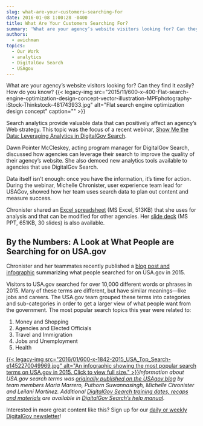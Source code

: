 ```yaml
---
slug: what-are-your-customers-searching-for
date: 2016-01-08 1:00:28 -0400
title: What Are Your Customers Searching For?
summary: 'What are your agency’s website visitors looking for? Can they find it easily? How do you know? Search analytics provide valuable data that can positively affect an agency’s Web strategy. This topic was the focus of a recent webinar, Show Me the Data: Leveraging Analytics in DigitalGov Search. Dawn Pointer McCleskey, acting program manager for'
authors:
  - awichman
topics:
  - Our Work
  - analytics
  - DigitalGov Search
  - USAgov
---
```


What are your agency’s website visitors looking for? Can they find it easily? How do you know? {{< legacy-img src="2015/11/600-x-400-Flat-search-engine-optimization-design-concept-vector-illustration-MPFphotography-iStock-Thinkstock-481743933.jpg" alt="Flat search engine optimization design concept" caption="" >}} 

Search analytics provide valuable data that can positively affect an agency’s Web strategy. This topic was the focus of a recent webinar, [Show Me the Data: Leveraging Analytics in DigitalGov Search](https://www.youtube.com/watch?v=zMft4VkYZug&feature=youtu.be).

Dawn Pointer McCleskey, acting program manager for DigitalGov Search, discussed how agencies can leverage their search to improve the quality of their agency’s website. She also demoed new analytics tools available to agencies that use DigitalGov Search.

Data itself isn’t enough: once you have the information, it’s time for action. During the webinar, Michelle Chronister, user experience team lead for USAGov, showed how her team uses search data to plan out content and measure success.

Chronister shared an [Excel spreadsheet](https://s3.amazonaws.com/digitalgov/_legacy-img/2016/01/Sample_FY15_Monthly_Search-Reports-USA.gov_.xlsx) (MS Excel, 513KB) that she uses for analysis and that can be modified for other agencies. Her [slide deck](https://s3.amazonaws.com/digitalgov/_legacy-img/2016/01/Mastering_Your_Search_Data-December_2015.pptx) (MS PPT, 651KB, 30 slides) is also available.

## By the Numbers: A Look at What People are Searching for on USA.gov

Chronister and her teammates recently published a [blog post and infographic](https://blog.usa.gov/5-most-popular-search-topics-on-usa-gov-in-2015) summarizing what people searched for on USA.gov in 2015.

Visitors to USA.gov searched for over 10,000 different words or phrases in 2015. Many of these terms are different, but have similar meanings—like jobs and careers. The USA.gov team grouped these terms into categories and sub-categories in order to get a larger view of what people want from the government. The most popular search topics this year were related to:

  1. Money and Shopping
  2. Agencies and Elected Officials
  3. Travel and Immigration
  4. Jobs and Unemployment
  5. Health

[{{< legacy-img src="2016/01/600-x-1842-2015\_USA\_Top_Search-e1452270049969.jpg" alt="An infographic showing the most popular search terms on USA.gov in 2015. Click to view full size." >}}](https://s3.amazonaws.com/digitalgov/_legacy-img/2016/01/612-x-1879-orig-2015_USA_Top_Search.png)_Information about USA.gov search terms was [originally published on the USAgov blog](https://blog.usa.gov/5-most-popular-search-topics-on-usa-gov-in-2015) by team members Maria Marrero, Puthorn Suwannasingh, Michelle Chronister and Leilani Martínez._
_Additional [DigitalGov Search training dates, recaps and materials](http://search.digitalgov.gov/manual/training.html) are available in [DigitalGov Search’s help manual](http://search.digitalgov.gov/manual/)._

Interested in more great content like this? Sign up for our [daily or weekly DigitalGov newsletter](https://public.govdelivery.com/accounts/USHOWTO/subscriber/new)!